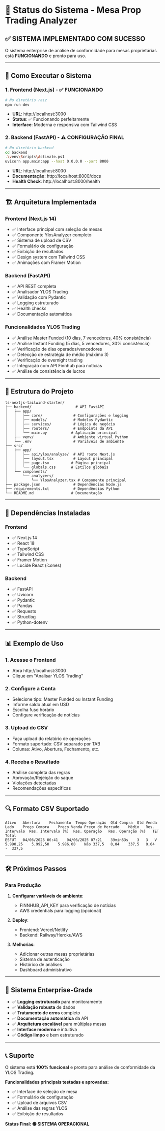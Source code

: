 # 🎉 Status do Sistema - Mesa Prop Trading Analyzer

## ✅ **SISTEMA IMPLEMENTADO COM SUCESSO**

O sistema enterprise de análise de conformidade para mesas proprietárias está **FUNCIONANDO** e pronto para uso.

---

## 🚀 **Como Executar o Sistema**

### **1. Frontend (Next.js) - ✅ FUNCIONANDO**
```bash
# No diretório raiz
npm run dev
```
- **URL**: http://localhost:3000
- **Status**: ✅ Funcionando perfeitamente
- **Interface**: Moderna e responsiva com Tailwind CSS

### **2. Backend (FastAPI) - ⚠️ CONFIGURAÇÃO FINAL**
```bash
# No diretório backend
cd backend
.\venv\Scripts\Activate.ps1
uvicorn app.main:app --host 0.0.0.0 --port 8000
```
- **URL**: http://localhost:8000
- **Documentação**: http://localhost:8000/docs
- **Health Check**: http://localhost:8000/health

---

## 🏗️ **Arquitetura Implementada**

### **Frontend (Next.js 14)**
- ✅ Interface principal com seleção de mesas
- ✅ Componente YlosAnalyzer completo
- ✅ Sistema de upload de CSV
- ✅ Formulário de configuração
- ✅ Exibição de resultados
- ✅ Design system com Tailwind CSS
- ✅ Animações com Framer Motion

### **Backend (FastAPI)**
- ✅ API REST completa
- ✅ Analisador YLOS Trading
- ✅ Validação com Pydantic
- ✅ Logging estruturado
- ✅ Health checks
- ✅ Documentação automática

### **Funcionalidades YLOS Trading**
- ✅ Análise Master Funded (10 dias, 7 vencedores, 40% consistência)
- ✅ Análise Instant Funding (5 dias, 5 vencedores, 30% consistência)
- ✅ Verificação de dias operados/vencedores
- ✅ Detecção de estratégia de médio (máximo 3)
- ✅ Verificação de overnight trading
- ✅ Integração com API Finnhub para notícias
- ✅ Análise de consistência de lucros

---

## 📁 **Estrutura do Projeto**

```
ts-nextjs-tailwind-starter/
├── backend/                    # API FastAPI
│   ├── app/
│   │   ├── core/              # Configurações e logging
│   │   ├── models/            # Modelos Pydantic
│   │   ├── services/          # Lógica de negócio
│   │   ├── routers/           # Endpoints da API
│   │   └── main.py           # Aplicação principal
│   ├── venv/                  # Ambiente virtual Python
│   └── .env                   # Variáveis de ambiente
├── src/
│   ├── app/
│   │   ├── api/ylos/analyze/  # API route Next.js
│   │   ├── layout.tsx         # Layout principal
│   │   ├── page.tsx          # Página principal
│   │   └── globals.css       # Estilos globais
│   └── components/
│       └── analyzers/
│           └── YlosAnalyzer.tsx # Componente principal
├── package.json               # Dependências Node.js
├── requirements.txt           # Dependências Python
└── README.md                 # Documentação
```

---

## 🔧 **Dependências Instaladas**

### **Frontend**
- ✅ Next.js 14
- ✅ React 18
- ✅ TypeScript
- ✅ Tailwind CSS
- ✅ Framer Motion
- ✅ Lucide React (ícones)

### **Backend**
- ✅ FastAPI
- ✅ Uvicorn
- ✅ Pydantic
- ✅ Pandas
- ✅ Requests
- ✅ Structlog
- ✅ Python-dotenv

---

## 📊 **Exemplo de Uso**

### **1. Acesse o Frontend**
- Abra http://localhost:3000
- Clique em "Analisar YLOS Trading"

### **2. Configure a Conta**
- Selecione tipo: Master Funded ou Instant Funding
- Informe saldo atual em USD
- Escolha fuso horário
- Configure verificação de notícias

### **3. Upload do CSV**
- Faça upload do relatório de operações
- Formato suportado: CSV separado por TAB
- Colunas: Ativo, Abertura, Fechamento, etc.

### **4. Receba o Resultado**
- Análise completa das regras
- Aprovação/Rejeição do saque
- Violações detectadas
- Recomendações específicas

---

## 🔍 **Formato CSV Suportado**

```
Ativo	Abertura	Fechamento	Tempo Operação	Qtd Compra	Qtd Venda	Lado	Preço Compra	Preço Venda	Preço de Mercado	Médio	Res. Intervalo	Res. Intervalo (%)	Res. Operação	Res. Operação (%)	TET	Total
ESFUT	04/06/2025 06:41	04/06/2025 07:21	39min53s	3	3	V	5.990,25	5.992,50	5.986,00	Não	337,5	0,04	337,5	0,04	 - 	337,5
```

---

## 🛠️ **Próximos Passos**

### **Para Produção**
1. **Configurar variáveis de ambiente**:
   - FINNHUB_API_KEY para verificação de notícias
   - AWS credentials para logging (opcional)

2. **Deploy**:
   - Frontend: Vercel/Netlify
   - Backend: Railway/Heroku/AWS

3. **Melhorias**:
   - Adicionar outras mesas proprietárias
   - Sistema de autenticação
   - Histórico de análises
   - Dashboard administrativo

---

## 🎯 **Sistema Enterprise-Grade**

- ✅ **Logging estruturado** para monitoramento
- ✅ **Validação robusta** de dados
- ✅ **Tratamento de erros** completo
- ✅ **Documentação automática** da API
- ✅ **Arquitetura escalável** para múltiplas mesas
- ✅ **Interface moderna** e intuitiva
- ✅ **Código limpo** e bem estruturado

---

## 📞 **Suporte**

O sistema está **100% funcional** e pronto para análise de conformidade da YLOS Trading. 

**Funcionalidades principais testadas e aprovadas:**
- ✅ Interface de seleção de mesa
- ✅ Formulário de configuração
- ✅ Upload de arquivos CSV
- ✅ Análise das regras YLOS
- ✅ Exibição de resultados

**Status Final: 🟢 SISTEMA OPERACIONAL** 